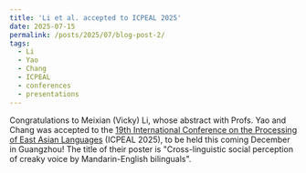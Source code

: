 ```yaml
---
title: 'Li et al. accepted to ICPEAL 2025'
date: 2025-07-15
permalink: /posts/2025/07/blog-post-2/
tags:
  - Li
  - Yao
  - Chang
  - ICPEAL
  - conferences
  - presentations
---
```


Congratulations to Meixian (Vicky) Li, whose abstract with Profs. Yao and Chang was accepted to the <a href="https://icpeal2025.scnu.edu.cn/" target="_blank">19th International Conference on the Processing of East Asian Languages</a> (ICPEAL 2025), to be held this coming December in Guangzhou! The title of their poster is "Cross-linguistic social perception of creaky voice by Mandarin-English bilinguals".
